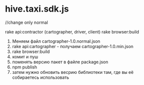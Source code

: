 # hive.taxi.sdk.js

//change only normal

rake api:contractor (cartographer, driver, client)
rake browser:build

1) Меняем файл cartographer-1.0.normal.json
2) rake api:cartographer - получаем cartographer-1.0.min.json
3) rake browser:build
5) комит и пуш
4) поменять версию пакет в файле package.json
5) npm publish
6) затем нужно обновить весрию библиотеки там, где вы её собираетесь использовать